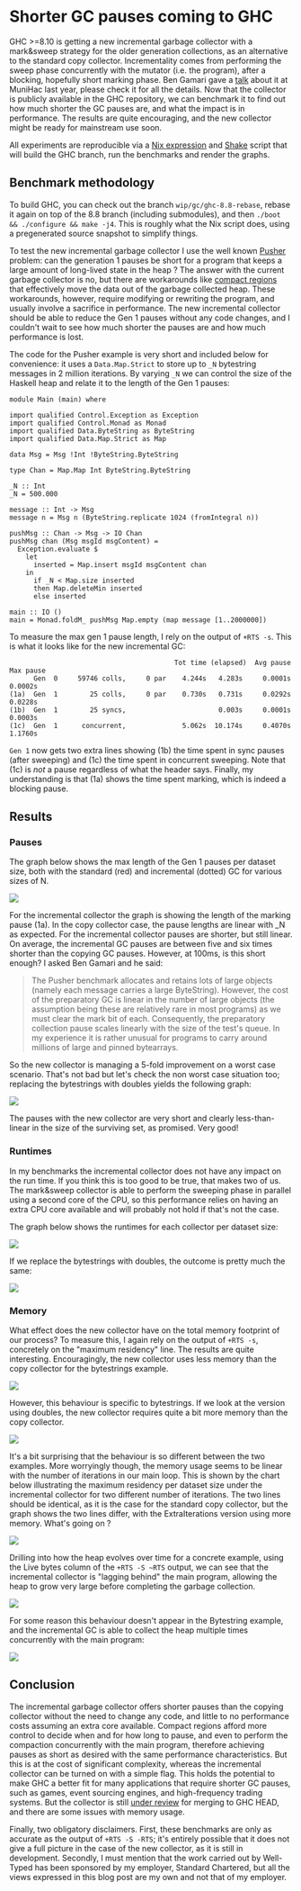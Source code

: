 # Shorter GC pauses coming to GHC

GHC >=8.10 is getting a new incremental garbage collector with a mark&sweep strategy for the older generation collections, as an alternative to the standard copy collector. Incrementality comes from performing the sweep phase concurrently with the mutator (i.e. the program), after a blocking, hopefully short marking phase. Ben Gamari gave a [talk][1] about it at MuniHac last year, please check it for all the details. Now that the collector is publicly available in the GHC repository, we can benchmark it to find out how much shorter the GC pauses are, and what the impact is in performance. The results are quite encouraging, and the new collector might be ready for mainstream use soon. 

All experiments are reproducible via a [Nix expression][nix] and [Shake][shake] script that will build the GHC branch, run the benchmarks and render the graphs.

## Benchmark methodology
To build GHC, you can check out the branch `wip/gc/ghc-8.8-rebase`, rebase it again on top of the 8.8 branch (including submodules), and then `./boot && ./configure && make -j4`. This is roughly what the Nix script does, using a pregenerated source snapshot to simplify things.

To test the new incremental garbage collector I use the well known [Pusher][3] problem: can the generation 1 pauses be short for a program that keeps a large amount of long-lived state in the heap ? The answer with the current garbage collector is no, but there are workarounds like [compact regions][2] that effectively move the data out of the garbage collected heap. These workarounds, however, require modifying or rewriting the program, and usually involve a sacrifice in performance. The new incremental collector should be able to reduce the Gen 1 pauses without any code changes, and I couldn't wait to see how much shorter the pauses are and how much performance is lost.

The code for the Pusher example is very short and included below for convenience: it uses a `Data.Map.Strict` to store up to `_N` bytestring messages in 2 million iterations. By varying `_N` we can control the size of the Haskell heap and relate it to the length of the Gen 1 pauses:
```
module Main (main) where

import qualified Control.Exception as Exception
import qualified Control.Monad as Monad
import qualified Data.ByteString as ByteString
import qualified Data.Map.Strict as Map

data Msg = Msg !Int !ByteString.ByteString

type Chan = Map.Map Int ByteString.ByteString

_N :: Int
_N = 500.000

message :: Int -> Msg
message n = Msg n (ByteString.replicate 1024 (fromIntegral n))

pushMsg :: Chan -> Msg -> IO Chan
pushMsg chan (Msg msgId msgContent) =
  Exception.evaluate $
    let
      inserted = Map.insert msgId msgContent chan
    in
      if _N < Map.size inserted
      then Map.deleteMin inserted
      else inserted

main :: IO ()
main = Monad.foldM_ pushMsg Map.empty (map message [1..2000000])
```

To measure the max gen 1 pause length, I rely on the output of `+RTS -s`. This is what it looks like for the new incremental GC:
```
                                         Tot time (elapsed)  Avg pause  Max pause
      Gen  0     59746 colls,     0 par    4.244s   4.283s     0.0001s    0.0002s
(1a)  Gen  1        25 colls,     0 par    0.730s   0.731s     0.0292s    0.0228s
(1b)  Gen  1        25 syncs,                       0.003s     0.0001s    0.0003s
(1c)  Gen  1      concurrent,              5.062s  10.174s     0.4070s    1.1760s

```

`Gen 1` now gets two extra lines showing (1b) the time spent in sync pauses (after sweeping) and (1c) the time spent in concurrent sweeping. Note that (1c) is *not* a pause regardless of what the header says. Finally, my understanding is that (1a) shows the time spent marking, which is indeed a blocking pause.

## Results
### Pauses

The graph below shows the max length of the Gen 1 pauses per dataset size, both with the standard (red) and incremental (dotted) GC for various sizes of N.

![][pauses]

For the incremental collector the graph is showing the length of the marking pause (1a). In the copy collector case, the pause lengths are linear with _N as expected. For the incremental collector pauses are shorter, but still linear. On average, the incremental GC pauses are between five and six times shorter than the copying GC pauses. However, at 100ms, is this short enough? I asked Ben Gamari and he said:

>The Pusher benchmark allocates and retains lots of large objects (namely each message carries a large ByteString).
> However, the cost of the preparatory GC is linear in the number of large
> objects (the assumption being these are relatively rare in most
> programs) as we must clear the mark bit of each. Consequently, the
> preparatory collection pause scales linearly with the size of the test's queue. 
> In my experience it is rather unusual for programs to carry around millions of large and pinned bytearrays.

So the new collector is managing a 5-fold improvement on a worst case scenario. That's not bad but let's check the non worst case situation too; replacing the bytestrings with doubles yields the following graph:

![][pauses.double]

The pauses with the new collector are very short and clearly less-than-linear in the size of the surviving set, as promised.
Very good!

### Runtimes

In my benchmarks the incremental collector does not have any impact on the run time. If you think this is too good to be true, that makes two of us. The mark&sweep collector is able to perform the sweeping phase in parallel using a second core of the CPU, so this performance relies on having an extra CPU core available and will probably not hold if that's not the case.

The graph below shows the runtimes for each collector per dataset size:

![][runtimes]

If we replace the bytestrings with doubles, the outcome is pretty much the same:

![][runtimes.double]


### Memory

What effect does the new collector have on the total memory footprint of our process? To measure this, I again rely on the output of `+RTS -s`, concretely on the "maximum residency" line. The results are quite interesting. Encouragingly, the new collector uses less memory than the copy collector for the bytestrings example. 

![][maxResidency]

However, this behaviour is specific to bytestrings. If we look at the version using doubles, the new collector requires quite a bit more memory than the copy collector. 

![][maxResidency.double]

It's a bit surprising that the behaviour is so different between the two examples. More worryingly though, the memory usage seems to be linear with the number of iterations in our main loop. This is shown by the chart below illustrating the maximum residency per dataset size under the incremental collector for two different number of iterations. The two lines should be identical, as it is the case for the standard copy collector, but the graph shows the two lines differ, with the ExtraIterations version using more memory. What's going on ?

![][maxResidencyPerIterations]

Drilling into how the heap evolves over time for a concrete example, using the Live bytes column of the `+RTS -S ~RTS` output, we can see that the incremental collector is "lagging behind" the main program, allowing the heap to grow very large before completing the garbage collection.

![][liveBytesComparisonDouble]

For some reason this behaviour doesn't appear in the Bytestring example, and the incremental GC is able to collect the heap multiple times concurrently with the main program:

![][liveBytesComparisonBS]

## Conclusion

The incremental garbage collector offers shorter pauses than the copying collector without the need to change any code, and little to no performance costs assuming an extra core available. Compact regions afford more control to decide when and for how long to pause, and even to perform the compaction concurrently with the main program, therefore achieving pauses as short as desired with the same performance characteristics. But this is at the cost of significant complexity, whereas the incremental collector can be turned on with a simple flag. This holds the potential to make GHC a better fit for many applications that require shorter GC pauses, such as games, event sourcing engines, and high-frequency trading systems. But the collector is still [under review][5] for merging to GHC HEAD, and there are some issues with memory usage.

Finally, two obligatory disclaimers. First, these benchmarks are only as accurate as the output of `+RTS -S -RTS`; it's entirely possible that it does not give a full picture in the case of the new collector, as it is still in development. Secondly, I must mention that the work carried out by Well-Typed has been sponsored by my employer, Standard Chartered, but all the views expressed in this blog post are my own and not that of my employer. 

[1]: https://www.youtube.com/watch?v=7_ig6r2C-d4
[2]: https://www.reddit.com/r/haskell/comments/81r6z0/trying_out_ghc_compact_regions_for_improved/
[3]: https://stackoverflow.com/questions/36772017/reducing-garbage-collection-pause-time-in-a-haskell-program
[4]: http://hackage.haskell.org/package/compact-0.1.0.1
[5]: https://gitlab.haskell.org/ghc/ghc/merge_requests/972
[pauses]: Pauses.PusherBS.Normal.svg
[pauses.double]: Pauses.PusherDouble.Normal.svg
[runtimes]: Runtimes.PusherBS.Normal.svg
[runtimes.double]: Runtimes.PusherDouble.Normal.svg
[maxResidency]: MaxResidency.PusherBS.Normal.svg
[maxResidency.double]: MaxResidency.PusherDouble.Normal.svg
[maxResidencyPerIterations]: MaxResidency.PusherDouble.Incremental.svg
[liveBytesComparisonDouble]: Live.1600.ExtraIterations.PusherDouble.svg
[liveBytesComparisonBS]: Live.1600.ExtraIterations.PusherBS.svg
[nix]: https://github.com/pepeiborra/gc-benchmarks/blob/master/default.nix
[shake]: https://github.com/pepeiborra/gc-benchmarks/blob/master/Shake.hs
[nofib]: https://gitlab.haskell.org/ghc/ghc/wikis/building/running-no-fib
